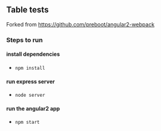 ## Table tests

Forked from https://github.com/preboot/angular2-webpack

### Steps to run

#### install dependencies
- `npm install`

#### run express server
- `node server`

#### run the angular2 app
- `npm start`
